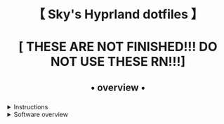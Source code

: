 <div align="center">
    <h1>【 Sky's Hyprland dotfiles 】</h1>
    <h1>[ THESE ARE NOT FINISHED!!! DO NOT USE THESE RN!!!]</h1>
    <h3></h3>
</div>

<div align="center"> 



</div>

<div align="center">
    <h2>• overview •</h2>
    <h3></h3>
</div>


 
</details>
<details> 
  <summary>Instructions</summary>
    
   - **Automatic** post install script,these are designed to be used AFTER a fresh install.
   ```bash
   bash <(curl -s "[https://github.com/actualskytech/dotfiles/blob/main/postinstall.sh")
   ```
</details>

<details>
  <summary>Software overview</summary>


  | Software | Purpose |
  | ------------- | ------------- |
  | [Hyprland](https://github.com/hyprwm/hyprland) | The compositor (for noobs, you can just call it a window manager) |
  | [Waybar](https://github.com/Alexays/Waybar) | The bar
  | [Rofi](https://github.com/davatorium/rofi) | For app opening,sometimes i use fuzzel as a fallback to open certain apps however |


<div align="center">
    <h2>• screenshots •</h2>
    <h3></h3>
</div>


![image](https://github.com/actualskytech/dotfiles/blob/main/swappy-20240907_114114.png)
![image](https://github.com/actualskytech/dotfiles/blob/main/swappy-20240907_134837.png)




